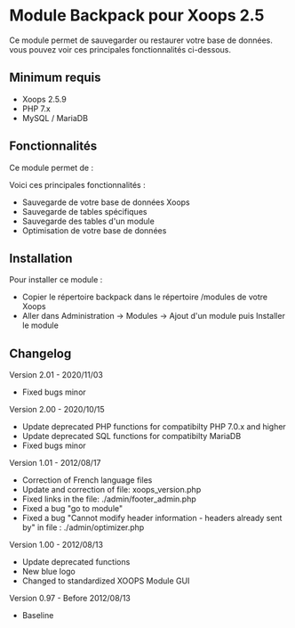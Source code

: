 # Module Backpack pour Xoops 2.5

Ce module permet de sauvegarder ou restaurer votre base de données. vous pouvez voir ces principales fonctionnalités ci-dessous.

## Minimum requis
  *  Xoops 2.5.9
  * PHP 7.x
  * MySQL / MariaDB

## Fonctionnalités

Ce module permet de :

Voici ces principales fonctionnalités :
  * Sauvegarde de votre base de données Xoops
  * Sauvegarde de tables spécifiques
  * Sauvegarde des tables d'un module
  * Optimisation de votre base de données


## Installation 
Pour installer ce module :
  * Copier le répertoire backpack dans le répertoire /modules de votre Xoops
  * Aller dans Administration -> Modules -> Ajout d'un module puis Installer le module
 
## Changelog

Version 2.01 - 2020/11/03
  * Fixed bugs minor

Version 2.00 - 2020/10/15
  * Update deprecated PHP functions for compatibilty PHP 7.0.x and higher
  * Update deprecated SQL functions for compatibilty MariaDB
  * Fixed bugs minor

Version 1.01 - 2012/08/17
  * Correction of French language files
  * Update and correction of file: xoops_version.php
  * Fixed links in the file: ./admin/footer_admin.php
  * Fixed a bug "go to module"
  * Fixed a bug "Cannot modify header information - headers already sent by" in file : ./admin/optimizer.php

Version 1.00 - 2012/08/13
  * Update deprecated functions
  * New blue logo
  * Changed to standardized XOOPS Module GUI

Version 0.97 - Before 2012/08/13
  * Baseline